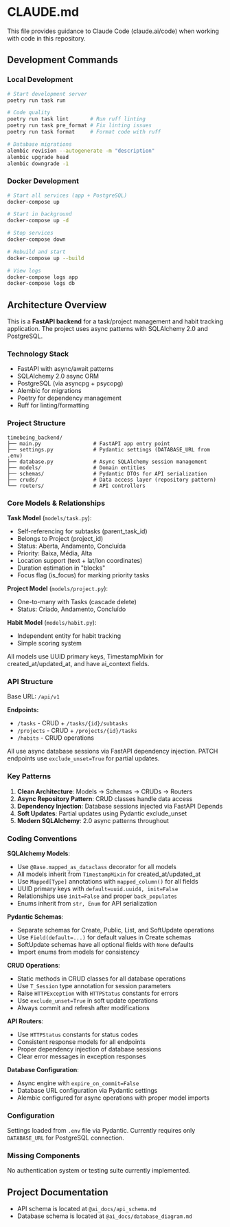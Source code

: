 # CLAUDE.md

This file provides guidance to Claude Code (claude.ai/code) when working with code in this repository.

## Development Commands

### Local Development
```bash
# Start development server
poetry run task run

# Code quality
poetry run task lint       # Run ruff linting
poetry run task pre_format # Fix linting issues
poetry run task format     # Format code with ruff

# Database migrations
alembic revision --autogenerate -m "description"
alembic upgrade head
alembic downgrade -1
```

### Docker Development
```bash
# Start all services (app + PostgreSQL)
docker-compose up

# Start in background
docker-compose up -d

# Stop services
docker-compose down

# Rebuild and start
docker-compose up --build

# View logs
docker-compose logs app
docker-compose logs db
```

## Architecture Overview

This is a **FastAPI backend** for a task/project management and habit tracking application. The project uses async patterns with SQLAlchemy 2.0 and PostgreSQL.

### Technology Stack
- FastAPI with async/await patterns
- SQLAlchemy 2.0 async ORM
- PostgreSQL (via asyncpg + psycopg)
- Alembic for migrations
- Poetry for dependency management
- Ruff for linting/formatting

### Project Structure
```
timebeing_backend/
├── main.py                 # FastAPI app entry point
├── settings.py             # Pydantic settings (DATABASE_URL from .env)
├── database.py             # Async SQLAlchemy session management
├── models/                 # Domain entities
├── schemas/                # Pydantic DTOs for API serialization
├── cruds/                  # Data access layer (repository pattern)
└── routers/                # API controllers
```

### Core Models & Relationships

**Task Model** (`models/task.py`):
- Self-referencing for subtasks (parent_task_id)
- Belongs to Project (project_id) 
- Status: Aberta, Andamento, Concluída
- Priority: Baixa, Média, Alta
- Location support (text + lat/lon coordinates)
- Duration estimation in "blocks"
- Focus flag (is_focus) for marking priority tasks

**Project Model** (`models/project.py`):
- One-to-many with Tasks (cascade delete)
- Status: Criado, Andamento, Concluído

**Habit Model** (`models/habit.py`):
- Independent entity for habit tracking
- Simple scoring system

All models use UUID primary keys, TimestampMixin for created_at/updated_at, and have ai_context fields.

### API Structure

Base URL: `/api/v1`

**Endpoints:**
- `/tasks` - CRUD + `/tasks/{id}/subtasks`
- `/projects` - CRUD + `/projects/{id}/tasks` 
- `/habits` - CRUD operations

All use async database sessions via FastAPI dependency injection. PATCH endpoints use `exclude_unset=True` for partial updates.

### Key Patterns

1. **Clean Architecture**: Models → Schemas → CRUDs → Routers
2. **Async Repository Pattern**: CRUD classes handle data access
3. **Dependency Injection**: Database sessions injected via FastAPI Depends
4. **Soft Updates**: Partial updates using Pydantic exclude_unset
5. **Modern SQLAlchemy**: 2.0 async patterns throughout

### Coding Conventions

**SQLAlchemy Models**:
- Use `@Base.mapped_as_dataclass` decorator for all models
- All models inherit from `TimestampMixin` for created_at/updated_at
- Use `Mapped[Type]` annotations with `mapped_column()` for all fields
- UUID primary keys with `default=uuid.uuid4, init=False`
- Relationships use `init=False` and proper `back_populates`
- Enums inherit from `str, Enum` for API serialization

**Pydantic Schemas**:
- Separate schemas for Create, Public, List, and SoftUpdate operations
- Use `Field(default=...)` for default values in Create schemas
- SoftUpdate schemas have all optional fields with `None` defaults
- Import enums from models for consistency

**CRUD Operations**:
- Static methods in CRUD classes for all database operations
- Use `T_Session` type annotation for session parameters
- Raise `HTTPException` with `HTTPStatus` constants for errors
- Use `exclude_unset=True` in soft update operations
- Always commit and refresh after modifications

**API Routers**:
- Use `HTTPStatus` constants for status codes
- Consistent response models for all endpoints
- Proper dependency injection of database sessions
- Clear error messages in exception responses

**Database Configuration**:
- Async engine with `expire_on_commit=False`
- Database URL configuration via Pydantic settings
- Alembic configured for async operations with proper model imports

### Configuration

Settings loaded from `.env` file via Pydantic. Currently requires only `DATABASE_URL` for PostgreSQL connection.

### Missing Components

No authentication system or testing suite currently implemented.

## Project Documentation

- API schema is located at `@ai_docs/api_schema.md`
- Database schema is located at `@ai_docs/database_diagram.md`